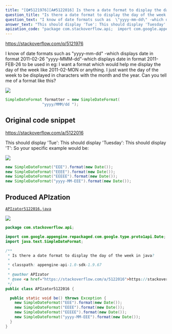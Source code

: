 ```yaml
---
title: "[Q#5121976][A#5122016] Is there a date format to display the day of the week in java?"
question_title: "Is there a date format to display the day of the week in java?"
question_text: "I know of date formats such as  \"yyyy-mm-dd\" -which displays date in format 2011-02-26 \"yyyy-MMM-dd\"-which displays date in format 2011-FEB-26 to be used in eg: I want a format which would help me display the day of the week like 2011-02-MON or anything.  I just want the day of the week to be displayed in characters with the month and the year.  Can you tell me of a format like this?"
answer_text: "This should display 'Tue': This should display 'Tuesday': This should display 'T': So your specific example would be:"
apization_code: "package com.stackoverflow.api;  import com.google.appengine.repackaged.com.google.type.proto1api.Date; import java.text.SimpleDateFormat;  /**  * Is there a date format to display the day of the week in java?  *  * classpath: appengine-api-1.0-sdk-1.9.67  *  * @author APIzator  * @see <a href=\"https://stackoverflow.com/a/5122016\">https://stackoverflow.com/a/5122016</a>  */ public class APIzator5122016 {    public static void be() throws Exception {     new SimpleDateFormat(\"EEE\").format(new Date());     new SimpleDateFormat(\"EEEE\").format(new Date());     new SimpleDateFormat(\"EEEEE\").format(new Date());     new SimpleDateFormat(\"yyyy-MM-EEE\").format(new Date());   } }"
---
```


https://stackoverflow.com/q/5121976

I know of date formats such as 
&quot;yyyy-mm-dd&quot; -which displays date in format 2011-02-26
&quot;yyyy-MMM-dd&quot;-which displays date in format 2011-FEB-26
to be used in eg:
I want a format which would help me display the day of the week like 2011-02-MON or anything.  I just want the day of the week to be displayed in characters with the month and the year.  Can you tell me of a format like this?


<div class="code-logo"><img src="/stackoverflow.png" /></div>

```java
SimpleDateFormat formatter = new SimpleDateFormat(
                "yyyy/MMM/dd ");
```


## Original code snippet

https://stackoverflow.com/a/5122016

This should display &#x27;Tue&#x27;:
This should display &#x27;Tuesday&#x27;:
This should display &#x27;T&#x27;:
So your specific example would be:

<div class="code-logo"><img src="/stackoverflow.png" /></div>

```java
new SimpleDateFormat("EEE").format(new Date());
new SimpleDateFormat("EEEE").format(new Date());
new SimpleDateFormat("EEEEE").format(new Date());
new SimpleDateFormat("yyyy-MM-EEE").format(new Date());
```

## Produced APIzation

[`APIzator5122016.java`](https://github.com/pasqualesalza/apization-temp-data/raw/master/search/APIzator5122016.java)

<div class="code-logo"><img src="/apizator.png" /></div>

```java
package com.stackoverflow.api;

import com.google.appengine.repackaged.com.google.type.proto1api.Date;
import java.text.SimpleDateFormat;

/**
 * Is there a date format to display the day of the week in java?
 *
 * classpath: appengine-api-1.0-sdk-1.9.67
 *
 * @author APIzator
 * @see <a href="https://stackoverflow.com/a/5122016">https://stackoverflow.com/a/5122016</a>
 */
public class APIzator5122016 {

  public static void be() throws Exception {
    new SimpleDateFormat("EEE").format(new Date());
    new SimpleDateFormat("EEEE").format(new Date());
    new SimpleDateFormat("EEEEE").format(new Date());
    new SimpleDateFormat("yyyy-MM-EEE").format(new Date());
  }
}

```